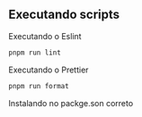 ## Executando scripts

Executando o Eslint

```bash
pnpm run lint
```

Executando o Prettier

```bash
pnpm run format
```

Instalando no packge.son correto


